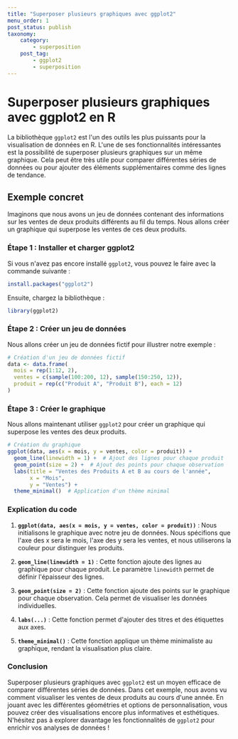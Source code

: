 ```yaml
---
title: "Superposer plusieurs graphiques avec ggplot2"
menu_order: 1
post_status: publish
taxonomy:
    category:
        - superposition
    post_tag:
        - ggplot2
        - superposition
---
```


# Superposer plusieurs graphiques avec ggplot2 en R

La bibliothèque `ggplot2` est l'un des outils les plus puissants pour la visualisation de données en R. L'une de ses fonctionnalités intéressantes est la possibilité de superposer plusieurs graphiques sur un même graphique. Cela peut être très utile pour comparer différentes séries de données ou pour ajouter des éléments supplémentaires comme des lignes de tendance.

## Exemple concret

Imaginons que nous avons un jeu de données contenant des informations sur les ventes de deux produits différents au fil du temps. Nous allons créer un graphique qui superpose les ventes de ces deux produits.

### Étape 1 : Installer et charger ggplot2

Si vous n'avez pas encore installé `ggplot2`, vous pouvez le faire avec la commande suivante :

```R
install.packages("ggplot2")
```

Ensuite, chargez la bibliothèque :

```R
library(ggplot2)
```

### Étape 2 : Créer un jeu de données

Nous allons créer un jeu de données fictif pour illustrer notre exemple :

```R
# Création d'un jeu de données fictif
data <- data.frame(
  mois = rep(1:12, 2),
  ventes = c(sample(100:200, 12), sample(150:250, 12)),
  produit = rep(c("Produit A", "Produit B"), each = 12)
)
```

### Étape 3 : Créer le graphique

Nous allons maintenant utiliser `ggplot2` pour créer un graphique qui superpose les ventes des deux produits.

```R
# Création du graphique
ggplot(data, aes(x = mois, y = ventes, color = produit)) +
  geom_line(linewidth = 1) +  # Ajout des lignes pour chaque produit
  geom_point(size = 2) +  # Ajout des points pour chaque observation
  labs(title = "Ventes des Produits A et B au cours de l'année",
       x = "Mois",
       y = "Ventes") +
  theme_minimal()  # Application d'un thème minimal
```

### Explication du code

1. **`ggplot(data, aes(x = mois, y = ventes, color = produit))`** : Nous initialisons le graphique avec notre jeu de données. Nous spécifions que l'axe des x sera le mois, l'axe des y sera les ventes, et nous utiliserons la couleur pour distinguer les produits.

2. **`geom_line(linewidth = 1)`** : Cette fonction ajoute des lignes au graphique pour chaque produit. Le paramètre `linewidth` permet de définir l'épaisseur des lignes.

3. **`geom_point(size = 2)`** : Cette fonction ajoute des points sur le graphique pour chaque observation. Cela permet de visualiser les données individuelles.

4. **`labs(...)`** : Cette fonction permet d'ajouter des titres et des étiquettes aux axes.

5. **`theme_minimal()`** : Cette fonction applique un thème minimaliste au graphique, rendant la visualisation plus claire.

### Conclusion

Superposer plusieurs graphiques avec `ggplot2` est un moyen efficace de comparer différentes séries de données. Dans cet exemple, nous avons vu comment visualiser les ventes de deux produits au cours d'une année. En jouant avec les différentes géométries et options de personnalisation, vous pouvez créer des visualisations encore plus informatives et esthétiques. N'hésitez pas à explorer davantage les fonctionnalités de `ggplot2` pour enrichir vos analyses de données !

